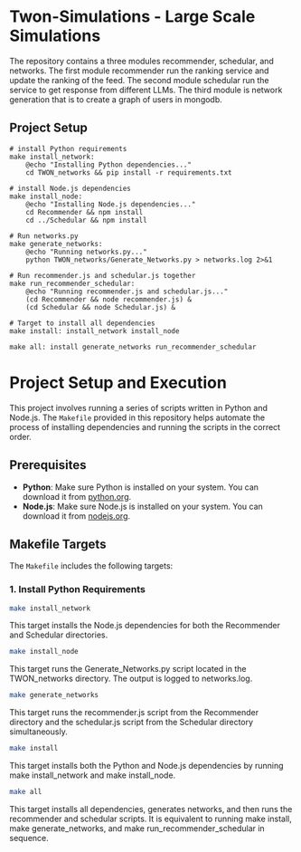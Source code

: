 # Twon-Simulations - Large Scale Simulations

The repository contains a three modules recommender, schedular, and networks. The first module recommender run the ranking service and update the ranking of the feed. The second module schedular run the service to get response from different LLMs. The third module is network generation that is to create a graph of users in mongodb.

## Project Setup

```
# install Python requirements
make install_network:
	@echo "Installing Python dependencies..."
	cd TWON_networks && pip install -r requirements.txt

# install Node.js dependencies
make install_node:
	@echo "Installing Node.js dependencies..."
	cd Recommender && npm install
	cd ../Schedular && npm install

# Run networks.py 
make generate_networks:
	@echo "Running networks.py..."
	python TWON_networks/Generate_Networks.py > networks.log 2>&1

# Run recommender.js and schedular.js together
make run_recommender_schedular:
	@echo "Running recommender.js and schedular.js..."
	(cd Recommender && node recommender.js) &
	(cd Schedular && node Schedular.js) &

# Target to install all dependencies
make install: install_network install_node

make all: install generate_networks run_recommender_schedular
```




# Project Setup and Execution

This project involves running a series of scripts written in Python and Node.js. The `Makefile` provided in this repository helps automate the process of installing dependencies and running the scripts in the correct order.

## Prerequisites

- **Python**: Make sure Python is installed on your system. You can download it from [python.org](https://www.python.org/).
- **Node.js**: Make sure Node.js is installed on your system. You can download it from [nodejs.org](https://nodejs.org/).

## Makefile Targets

The `Makefile` includes the following targets:

### 1. Install Python Requirements

```sh
make install_network
```
This target installs the Node.js dependencies for both the Recommender and Schedular directories.
```sh
make install_node
```
This target runs the Generate_Networks.py script located in the TWON_networks directory. The output is logged to networks.log.
```sh
make generate_networks
```
This target runs the recommender.js script from the Recommender directory and the schedular.js script from the Schedular directory simultaneously.
```sh
make install
```
This target installs both the Python and Node.js dependencies by running make install_network and make install_node.
```sh
make all
```
This target installs all dependencies, generates networks, and then runs the recommender and schedular scripts. It is equivalent to running make install, make generate_networks, and make run_recommender_schedular in sequence.

